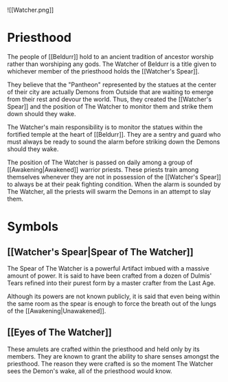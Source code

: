 ![[Watcher.png]]
# Priesthood
 
The people of [[Beldurr]] hold to an ancient tradition of ancestor worship rather than worshiping any gods. The Watcher of Beldurr is a title given to whichever member of the priesthood holds the [[Watcher's Spear]].
 
They believe that the "Pantheon" represented by the statues at the center of their city are actually Demons from Outside that are waiting to emerge from their rest and devour the world. Thus, they created the [[Watcher's Spear]] and the position of The Watcher to monitor them and strike them down should they wake.
 
The Watcher's main responsibility is to monitor the statues within the fortified temple at the heart of [[Beldurr]]. They are a sentry and guard who must always be ready to sound the alarm before striking down the Demons should they wake.

The position of The Watcher is passed on daily among a group of [[Awakening|Awakened]] warrior priests. These priests train among themselves whenever they are not in possession of the [[Watcher's Spear]] to always be at their peak fighting condition. When the alarm is sounded by The Watcher, all the priests will swarm the Demons in an attempt to slay them.
 
# Symbols

## [[Watcher's Spear|Spear of The Watcher]]

The Spear of The Watcher is a powerful Artifact imbued with a massive amount of power. It is said to have been crafted from a dozen of Dulmis' Tears refined into their purest form by a master crafter from the Last Age.

Although its powers are not known publicly, it is said that even being within the same room as the spear is enough to force the breath out of the lungs of the [[Awakening|Unawakened]].

## [[Eyes of The Watcher]]

These amulets are crafted within the priesthood and held only by its members. They are known to grant the ability to share senses amongst the priesthood. The reason they were crafted is so the moment The Watcher sees the Demon's wake, all of the priesthood would know.